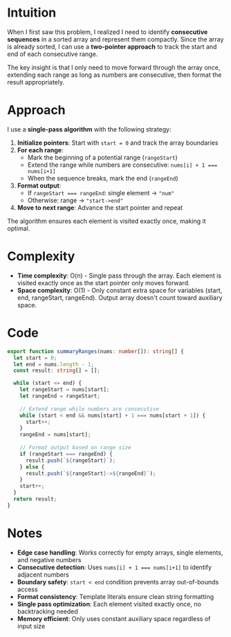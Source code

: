 # Intuition

When I first saw this problem, I realized I need to identify **consecutive sequences** in a sorted array and represent them compactly. Since the array is already sorted, I can use a **two-pointer approach** to track the start and end of each consecutive range.

The key insight is that I only need to move forward through the array once, extending each range as long as numbers are consecutive, then format the result appropriately.

# Approach

I use a **single-pass algorithm** with the following strategy:

1. **Initialize pointers**: Start with `start = 0` and track the array boundaries
2. **For each range**:
   - Mark the beginning of a potential range (`rangeStart`)
   - Extend the range while numbers are consecutive: `nums[i] + 1 === nums[i+1]`
   - When the sequence breaks, mark the end (`rangeEnd`)
3. **Format output**:
   - If `rangeStart === rangeEnd`: single element → `"num"`
   - Otherwise: range → `"start->end"`
4. **Move to next range**: Advance the start pointer and repeat

The algorithm ensures each element is visited exactly once, making it optimal.

# Complexity

- **Time complexity**: O(n) - Single pass through the array. Each element is visited exactly once as the start pointer only moves forward.
- **Space complexity**: O(1) - Only constant extra space for variables (start, end, rangeStart, rangeEnd). Output array doesn't count toward auxiliary space.

# Code

```typescript
export function summaryRanges(nums: number[]): string[] {
  let start = 0;
  let end = nums.length - 1;
  const result: string[] = [];

  while (start <= end) {
    let rangeStart = nums[start];
    let rangeEnd = rangeStart;
    
    // Extend range while numbers are consecutive
    while (start < end && nums[start] + 1 === nums[start + 1]) {
      start++;
    }
    rangeEnd = nums[start];
    
    // Format output based on range size
    if (rangeStart === rangeEnd) {
      result.push(`${rangeStart}`);
    } else {
      result.push(`${rangeStart}->${rangeEnd}`);
    }
    start++;
  }
  return result;
}
```

# Notes

- **Edge case handling**: Works correctly for empty arrays, single elements, and negative numbers
- **Consecutive detection**: Uses `nums[i] + 1 === nums[i+1]` to identify adjacent numbers
- **Boundary safety**: `start < end` condition prevents array out-of-bounds access
- **Format consistency**: Template literals ensure clean string formatting
- **Single pass optimization**: Each element visited exactly once, no backtracking needed
- **Memory efficient**: Only uses constant auxiliary space regardless of input size
